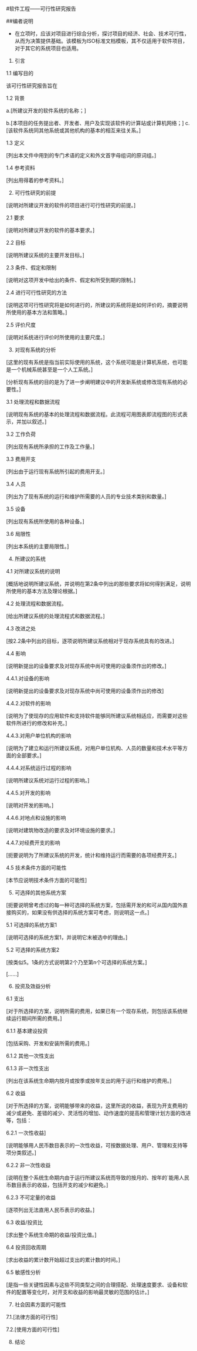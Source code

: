 #软件工程——可行性研究报告

##编者说明

- 在立项时，应该对项目进行综合分析，探讨项目的经济、社会、技术可行性，从而为决策提供基础。该模板为ISO标准文档模板，其不仅适用于软件项目，对于其它的系统项目也适用。

1. 引言

1.1 编写目的

该可行性研究报告旨在

1.2 背景

a.[所建议开发的软件系统的名称；]

b.[本项目的任务提出者、开发者、用户及实现该软件的计算站或计算机网络；] c.[该软件系统同其他系统或其他机构的基本的相互来往关系。]

1.3 定义

[列出本文件中用到的专门术语的定义和外文首字母组词的原词组。]

1.4 参考资料

[列出用得着的参考资料。]

2. 可行性研究的前提

[说明对所建议开发的软件的项目进行可行性研究的前提。]

2.1 要求

[说明对所建议开发的软件的基本要求。]

2.2 目标

[说明所建议系统的主要开发目标。]

2.3 条件、假定和限制

[说明对这项开发中给出的条件、假定和所受到期的限制。]

2.4 进行可行性研究的方法

[说明这项可行性研究将是如何进行的，所建议的系统将是如何评价的，摘要说明所使用的基本方法和策略。]

2.5 评价尺度

[说明对系统进行评价时所使用的主要尺度。]

3. 对现有系统的分析

[这里的现有系统是指当前实际使用的系统，这个系统可能是计算机系统，也可能是一个机械系统甚至是一个人工系统。]

[分析现有系统的目的是为了进一步阐明建议中的开发新系统或修改现有系统的必要性。]

3.1 处理流程和数据流程

[说明现有系统的基本的处理流程和数据流程。此流程可用图表即流程图的形式表示，并加以叙述。]

3.2 工作负荷

[列出现有系统所承担的工作及工作量。]

3.3 费用开支

[列出由于运行现有系统所引起的费用开支。]

3.4 人员

[列出为了现有系统的运行和维护所需要的人员的专业技术类别和数量。]

3.5 设备

[列出现有系统所使用的各种设备。]

3.6 局限性

[列出本系统的主要局限性。]

4. 所建议的系统

4.1 对所建议系统的说明

[概括地说明所建议系统，并说明在第2条中列出的那些要求将如何得到满足，说明所使用的基本方法及理论根据。]

4.2 处理流程和数据流程。

[给出所建议系统的处理流程式和数据流程。]

4.3 改进之处

[按2.2条中列出的目标，逐项说明所建议系统相对于现存系统具有的改进。]

4.4 影响

[说明新提出的设备要求及对现存系统中尚可使用的设备须作出的修改。]

4.4.1.对设备的影响

[说明新提出的设备要求及对现存系统中尚可使用的设备须作出的修改]

4.4.2.对软件的影响

[说明为了使现存的应用软件和支持软件能够同所建议系统相适应，而需要对这些软件所进行的修改和补充。]

4.4.3.对用户单位机构的影响

[说明为了建立和运行所建议系统，对用户单位机构、人员的数量和技术水平等方面的全部要求。]

4.4.4.对系统运行过程的影响

[说明所建议系统对运行过程的影响。]

4.4.5.对开发的影响

[说明对开发的影响。]

4.4.6.对地点和设施的影响

[说明对建筑物改造的要求及对环境设施的要求。]

4.4.7.对经费开支的影响

[扼要说明为了所建议系统的开发，统计和维持运行而需要的各项经费开支。]

4.5 技术条件方面的可能性

[本节应说明技术条件方面的可能性]

5. 可选择的其他系统方案

[扼要说明曾考虑过的每一种可选择的系统方案，包括需开发的和可从国内国外直接购买的，如果没有供选择的系统方案可考虑，则说明这一点。]

5.1 可选择的系统方案1

[说明可选择的系统方案1，并说明它末被选中的理由。]

5.2 可选择的系统方案2

[按类似5。1条的方式说明第2个乃至第n个可选择的系统方案。]

[……]

6. 投资及效益分析

6.1 支出

[对于所选择的方案，说明所需的费用，如果已有一个现存系统，则包括该系统继续运行期间所需的费用。]

6.1.1 基本建设投资

[包括采购、开发和安装所需的费用。]

6.1.2 其他一次性支出

6.1.3 非一次性支出

[列出在该系统生命期内按月或按季或按年支出的用于运行和维护的费用。]

6.2 收益

[对于所选择的方案，说明能够带来的收益，这里所说的收益，表现为开支费用的减少或避免、差错的减少、灵活性的增加、动作速度的提高和管理计划方面的改进等，包括：

6.2.1 一次性收益]

[说明能够用人民币数目表示的一次性收益，可按数据处理、用户、管理和支持等项分类叙述。]

6.2.2 非一次性收益

[说明在整个系统生命期内由于运行所建议系统而导致的按月的、按年的`能用人民币数目表示的收益，包括开支的减少和避免。]

6.2.3 不可定量的收益

[逐项列出无法直用人民币表示的收益。]

6.3 收益/投资比

[求出整个系统生命期的收益/投资比值。]

6.4 投资回收周期

[求出收益的累计数开始超过支出的累计数的时间。]

6.5 敏感性分析

[是指一些关键性因素与这些不同类型之间的合理搭配、处理速度要求、设备和软件的配置等变化时，对开支和收益的影响最灵敏的范围的估计。]

7. 社会因素方面的可能性

7.1.[法律方面的可行性]

7.2.[使用方面的可行性]

8. 结论